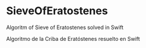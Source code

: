 # SieveOfEratostenes
Algoritm of Sieve of Eratostenes solved in Swift

Algoritmo de la Criba de Eratóstenes resuelto en Swift
